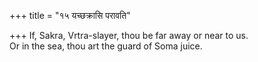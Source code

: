 +++
title = "१५ यच्छक्रासि परावति"

+++
If, Sakra, Vrtra-slayer, thou be far away or near to us.  
     Or in the sea, thou art the guard of Soma juice.